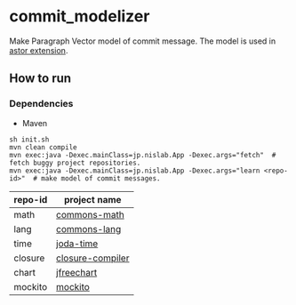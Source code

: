 # commit_modelizer
Make Paragraph Vector model of commit message.
The model is used in [astor extension](https://github.com/KoichiKiyokawa/astor).
## How to run
### Dependencies
- Maven

```
sh init.sh
mvn clean compile
mvn exec:java -Dexec.mainClass=jp.nislab.App -Dexec.args="fetch"  # fetch buggy project repositories.
mvn exec:java -Dexec.mainClass=jp.nislab.App -Dexec.args="learn <repo-id>"  # make model of commit messages.
```

|repo-id|project name|
|-|-|
|math|[commons-math](https://github.com/apache/commons-math)|
|lang|[commons-lang](https://github.com/apache/commons-lang)|
|time|[joda-time](https://github.com/JodaOrg/joda-time)|
|closure|[closure-compiler](https://github.com/google/closure-compiler)|
|chart|[jfreechart](https://github.com/jfree/jfreechart)|
|mockito|[mockito](https://github.com/mockito/mockito)|